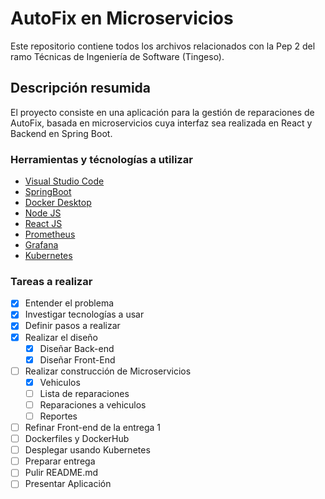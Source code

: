 # AutoFix en Microservicios
Este repositorio contiene todos los archivos relacionados con la Pep 2 del ramo Técnicas de Ingeniería de Software (Tingeso).

## Descripción resumida
El proyecto consiste en una aplicación para la gestión de reparaciones de AutoFix, basada en microservicios cuya interfaz sea realizada en React y Backend en Spring Boot.<br>

### Herramientas y técnologías a utilizar
* [Visual Studio Code](https://code.visualstudio.com/)
* [SpringBoot](https://start.spring.io/)
* [Docker Desktop](https://www.docker.com/products/docker-desktop/)
* [Node JS](https://nodejs.org/en)
* [React JS](https://react.dev/)
* [Prometheus](https://prometheus.io/)
* [Grafana](https://grafana.com/)
* [Kubernetes](https://kubernetes.io/es/)

### Tareas a realizar
- [x] Entender el problema
- [x] Investigar tecnologías a usar
- [x] Definir pasos a realizar
- [x] Realizar el diseño 
  - [x] Diseñar Back-end
  - [x] Diseñar Front-End
- [ ] Realizar construcción de Microservicios
  - [x] Vehiculos
  - [ ] Lista de reparaciones
  - [ ] Reparaciones a vehiculos
  - [ ] Reportes
- [ ] Refinar Front-end de la entrega 1
- [ ] Dockerfiles y DockerHub
- [ ] Desplegar usando Kubernetes
- [ ] Preparar entrega
- [ ] Pulir README.md
- [ ] Presentar Aplicación